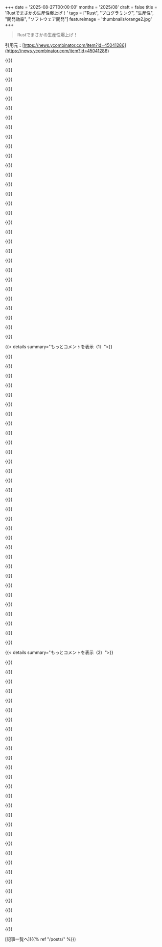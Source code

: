 +++
date = '2025-08-27T00:00:00'
months = '2025/08'
draft = false
title = 'Rustでまさかの生産性爆上げ！'
tags = ["Rust", "プログラミング", "生産性", "開発効率", "ソフトウェア開発"]
featureimage = 'thumbnails/orange2.jpg'
+++

> Rustでまさかの生産性爆上げ！

引用元：[https://news.ycombinator.com/item?id=45041286](https://news.ycombinator.com/item?id=45041286)




{{<matomeQuote body="去年、Rustで書かれたvirtio-hostネットワークドライバをPythonプログラマーなのに1週間で移植したよ！<br>ほとんどRustもvirtioも経験ないし、ライブラリも初めてだったけど、コンパイル通ったらほぼ完璧に動いたんだ。Rustのライブラリが間違った使い方をさせないようにできてるおかげだね。" userName="nneonneo" createdAt="2025/08/27 21:06:12" color="#38d3d3">}}




{{<matomeQuote body="Rustをしばらく書いてるけど、大抵コンパイルが通れば動くね。たまにデッドロックとか高レベルな順序の問題はあるけど、バグさえなければ、コンパイラが成功すればプロジェクトはちゃんと動くってことだ。" userName="mmastrac" createdAt="2025/08/27 22:35:24" color="">}}




{{<matomeQuote body="俺のコードはあなたのほど複雑じゃないけど、同じような経験をしてるよ。<br>いくつかの落とし穴と、chronoのバグがあって、2年に1回くらい問題を起こしてるんだけど、それを除けば幸せなRustプログラマーさ。" userName="jabwd" createdAt="2025/08/28 01:52:47" color="#38d3d3">}}




{{<matomeQuote body="jiff を試したかどうか気になるな。chronoでのバグや落とし穴を解決してくれるかな？" userName="burntsushi" createdAt="2025/08/28 10:01:10" color="#45d325">}}




{{<matomeQuote body="その点ではHaskellに似てるね。一度コンパイルが通れば、大抵はちゃんと動くことが多いんだ。" userName="AlanYx" createdAt="2025/08/28 14:30:11" color="">}}




{{<matomeQuote body="あなたのレビューを読んでRustへの興味がどんどん増してるよ。ツールやエコシステムが素晴らしくて、しっかりしたコンセプトと基盤の上に成り立ってるみたいだね。" userName="shark1" createdAt="2025/08/28 14:25:39" color="">}}




{{<matomeQuote body="Rustには3つの大きな問題があるね。<br>―コンパイル時間<br>―コンパイル時間<br>―長いコンパイル時間<br>小さいプロジェクトなら大したことないけど、依存関係をたくさん入れたりコード量が多い場合は、最初にコンパイル単位を考える必要があるよ。" userName="baq" createdAt="2025/08/28 14:47:57" color="#ff5c5c">}}




{{<matomeQuote body="Rustの増分コンパイル時間はどうなの？大規模プロジェクトでファイルを増分再コンパイルするのは速いのかな？リンク時間がそんなに悪くないといいんだけど。<br>JVMで好きなのはホットコードリロードだね。メソッドや関数内の変更は、ホットコードリロードでほとんどの場合すぐに反映されるからね。" userName="winter_blue" createdAt="2025/08/28 15:21:17" color="">}}




{{<matomeQuote body="リンク時間が最悪だけど、mold[1]やsoldで解決できるよ。増分コンパイルはクリーンコンパイルより1桁（ひょっとしたら2桁）速いけど、それでも遅く感じることもあるかな。<br>デバッグ時にはsccache[2]とかcranelift[3]を使うと助けになるよ。ホットリロードできる言語ほど速くはないけど、それでもかなり快適な速度にはなるね。<br>[1] https://github.com/rui314/mold<br>[2] https://github.com/mozilla/sccache<br>[3] https://github.com/rust-lang/rustc_codegen_cranelift" userName="chiffaa" createdAt="2025/08/28 15:51:14" color="#ff5c5c">}}




{{<matomeQuote body="sccache使ってもプロジェクトは速くならなかったな〜。<br>Denoみたいなクソデカプロジェクトのリリースビルドだけがマジで無理だったわ。<br>他は大丈夫だったんだけどね。" userName="mmastrac" createdAt="2025/08/28 19:59:02" color="">}}




{{<matomeQuote body="sccacheでクリーンコンパイルが2倍速くなったプロジェクトもあるけど、大抵は人によるって感じかな。<br>効果は限定的だよね。" userName="chiffaa" createdAt="2025/08/29 11:59:26" color="">}}




{{<matomeQuote body="Denoではコンパイル時間が長くて困ったよ。リリースビルドは地獄だったけど、デバッグビルドはインクリメンタルなら平気だった。<br>DenoはRust製アプリの中でも最大級だろうけど、それでも生産性は高かったね。<br>君のプロジェクトで問題になるのはずっと先だろうし、対策もあるよ。" userName="mmastrac" createdAt="2025/08/28 19:24:56" color="#ff5c5c">}}




{{<matomeQuote body="Rustはマジで最高ってところは同意するよ。でもhrefのバグがTypeScriptのせいってのは違うと思うな。<br>問題はhref設定がページの移動を後回しにすること自体が分かりにくいって点だろ？<br>Rustならそんな変なライブラリ設計しないだろうから、これはTypeScriptとRustの問題じゃなくて、WebプラットフォームAPIの問題だね。" userName="johnfn" createdAt="2025/08/28 06:21:55" color="#38d3d3">}}




{{<matomeQuote body="異議あり！セッターでアクションを起こすなんてありえないし、ましてや即座に実行するなんて論外。<br>navigate_to(href)みたいに名前を変えるべきだね。<br>ブラウザ環境で即座に動かないのは当然だろ？<br>JSはイベントループに指示を出すだけだから、呼び出し元に戻らない関数は合わないんだよ。" userName="flohofwoe" createdAt="2025/08/28 06:32:55" color="#785bff">}}




{{<matomeQuote body="良い指摘だね。セッターで作業しないのは当たり前だと思ってたから、コメントを修正したんだ。<br>「呼び出し元に戻らない関数は…」って話だけど、Node.jsではprocess.exit()でコールバックから抜けられるよね。<br>もしhrefの設定がそれと同じだったら、もっと分かりにくいだろうな。" userName="johnfn" createdAt="2025/08/28 07:10:17" color="#785bff">}}




{{<matomeQuote body="もしhrefの設定がそう働くとしたら、try-finallyでリソースをクリーンアップしたり、ロックを解除したりするのとどう絡んでくると思う？<br>矛盾しないかな？" userName="mcherm" createdAt="2025/08/28 10:07:28" color="#785bff">}}




{{<matomeQuote body="JavaScriptのtry-finallyなんて、どうせ穴だらけだよ。<br>tryブロックにawaitがあったらfinallyが動かないこともあるし、ブラウザはfinallyを無視してタブを止められるからね。<br>だからtry-finallyはコード内の局所的なルールを守るためのもの。<br>process.exit()みたいにJS環境を完全に終了させるなら、finallyブロックをスキップしたって問題ないよ。" userName="fleabitdev" createdAt="2025/08/28 12:49:10" color="#ff33a1">}}




{{<matomeQuote body="ありがとう、あの例は説明不足だったね。<br>Rustの所有権モデルを使えば、window.set_href(’/foo’)を呼んだらwindowの所有権が移って、二度と呼べないAPIを作れるって言いたかったんだ。<br>TypeScriptにはそういうライフタイムの概念がないから無理だね。<br>JavaScript APIは元々あるし、グローバル変数も多いから、TypeScriptに所有権モデルを導入するのは不可能だよ。<br>Rustの機能がうまく組み合わさってて、「単なる型」だけじゃ同じ保証は得られないってことを示したかったんだ。" userName="bkolobara" createdAt="2025/08/28 07:36:34" color="#ff33a1">}}




{{<matomeQuote body="Rustに詳しくないけど、まだ穴があるんじゃない？<br>window.set_hrefにムーブセマンティクスがあっても、let win = window.set_href(”/foo”)ってして、win.set_href(”/bar”)ってできちゃうんじゃない？これだとエラーにならないでしょ？<br>もし本当にムーブセマンティクスがないのが問題なら、型をちゃんとすれば問題は起こらないはず。<br>TypeScriptだってsetHrefがneverを返すようにすれば、それ以降の呼び出しはエラーにできるよ。<br>これってRustの「!」と同じようなもんじゃない？だからTypeScriptも捨てたもんじゃないかもね :) <br>https://www.typescriptlang.org/play/?ssl=9%26ssc=1%26pln=9%26pc=2#..." userName="johnfn" createdAt="2025/08/28 08:00:15" color="#ff5c5c">}}




{{<matomeQuote body="Rustの例は動かないよ。`window.set_href(”/foo”)`は何も返さない（ユニット型”()”、つまりvoidを返す）から、”()”に対してもう一度`set_href()`は呼べないんだ。これはRustでよくあるパターンで、特定の関数が特定のオブジェクトに対して一度しか呼ばれないようにしてるんだね。TypeScriptの解決策は本当に好きだよ！これは問題を完璧に解決してる。これが唯一の方法だったら、そもそもこの問題にぶつかることはなかっただろうな。" userName="bkolobara" createdAt="2025/08/28 08:56:46" color="#ff5733">}}




{{<matomeQuote body="説明ありがとう！すごく良いパターンだね。<br>’これが唯一の方法だったら’<br>まったく同感だよ。" userName="johnfn" createdAt="2025/08/28 09:36:44" color="">}}




{{<matomeQuote body="他のコメントに追加だけど、これらの2つの例を見て実行してみて。どんなエラーが出るか分かるよ。<br>https://play.rust-lang.org/?version=stable&mode=debug&editio...<br>https://play.rust-lang.org/?version=stable&mode=debug&editio..." userName="norman784" createdAt="2025/08/28 11:09:31" color="#ff5733">}}




{{<matomeQuote body="Rustの例は面白かったけど、TypeScriptの例はTSが大きなプロジェクトに良いかどうかを示してないね。Rubyは実行時にバグをよく見つけるから怖いけど、結局コミット前には動くし、そこにたどり着くのは簡単でコードを読むのも編集するのも満足感があるんだ。プロジェクトが大きくなってもこうやって続けられるかどうか、それが問題だね。`location.href`の問題は本当にJavaScriptの問題で、TSがそれを引き継いだものだよ。JSが属性の変更を許すから、ブラウザもその変更を考慮しなきゃならない。でもRubyの`exit`キーワードとは違う。次のページが読み込まれるまでページはまだそこにいて、それが分かれば完全に納得できる話だよ。" userName="dominicrose" createdAt="2025/08/28 08:13:44" color="#785bff">}}




{{<matomeQuote body="技術的には、`set_href`が`()`を返すか`!`を返すかに基づいて、Rustはセマンティクスをヒントできるかもしれないね。でも、条件付きリダイレクトの場合、’誤った’使い方でも表面化しないだろうね（非条件の場合は、その後のコードがデッドコードではないことに気づくかもしれないけど）。" userName="masklinn" createdAt="2025/08/28 06:46:21" color="#45d325">}}




{{<matomeQuote body="それは記事のコードのリポジトリじゃないよ。記事のコードは実質これだね。<br>`set_href(’/foo’);`<br>`let future = doSomethingElse()`<br>`block_on(future)`<br>`if (some_condition) {`<br>`set_href(’/bar’);`<br>`}`<br>このコードの方がバグがより明確になる。`doSomethingElse`が実質的にページを終了させてるんだ。これは多くのアプリで同じで、Rustでも変わらないよ。ブラウザは`window.location.href`を設定したときにプロセスを開始するわけじゃない。コードが終了してイベントループが他のタスクを実行するのを許可した後にプロセスを開始するんだ。例のコードの`await`が、新しいページの読み込み（またはアプリの終了など）という他のタスクの実行を許可してるんだよ。`window.location.href`を設定したときに追加されたそのタスクのことね。<br>もし分かりにくいなら<br>`// task 1`<br>`window.location.href = ’/foo’ // task2 (ページを読み込むtask2をキューに入れる)`<br>`let content = await response.json(); // jsonを読み込むtask3を追加`<br>`                                        // 完了したらtask4を追加する` <br>`// task4`<br>`if (content.onboardingDone) {`<br>`window.location.href = ”/dashboard”;`<br>`} else {`<br>`window.location.href = ”/onboarding”;`<br>`}`<br>task2はtask1の後に実行される。task1は`await`で終了する。task2はすべてのタスクをクリアする。task3とtask4は決して実行されない。" userName="socalgal2" createdAt="2025/08/28 14:55:32" color="#ff5c5c">}}




{{<matomeQuote body="いや、君はそれがどう機能するか誤解してると思うよ。問題は、君が呼ぶところのタスク4が、リダイレクト値によってトリガーされたナビゲーションの後に実行されることだよ。筆者は`window.location.href`セッターの副作用、つまり新しいページへのナビゲーションが、その下で実行されているコードを中止することを期待している。最初の`if`文に`return`がないから、これは明らかに起こらないんだ。" userName="depressedpanda" createdAt="2025/08/29 09:57:36" color="#ff5733">}}




{{<matomeQuote body="`return`はあるよ、それは“await”という形で偽装されてるんだ。<br>*簡略化すると*、”await”のセマンティクスは単なるシンタックスシュガーだよ。<br>`const value = await someFunction()`<br>`console.log(value);`<br>はこれのシンタックスシュガーだね。<br>`return someFunction().then(function(value) {`<br>`  // これはreturnの後に実行される、もし`<br>`  // 新しいページの読み込みなど、他の何かが全てのイベントを削除しなかった場合だけど`<br>`  console.log(value);`<br>`});`" userName="socalgal2" createdAt="2025/08/30 19:28:11" color="#ff5733">}}




{{<matomeQuote body="うん、問題は一部の古いWeb APIが90年代に、おそらく急いで適当にハックされてきたことで、今僕らはその結果と付き合っていかなきゃならないってことだね。これはWebに限った話じゃなくて、僕の経験だとWinAPI全体とかほとんどのlibc関数でも基本的には同じだよ。" userName="qalmakka" createdAt="2025/08/28 13:39:10" color="#ff33a1">}}




{{<matomeQuote body="だから君の主張は、より良いプログラマーがRustを使うからRustは優れてるってことだよね。特にこの部分を言ってるんだ。「Rustはそんなバカなライブラリ設計はしない」って。それなら、Rustプログラマーはそんな循環論法はしないだろう、とも言えるんじゃないかな。" userName="buzzin__" createdAt="2025/08/28 07:58:34" color="#38d3d3">}}




{{<matomeQuote body="もしもっと寛大に言うなら、Rustのライブラリ設計はWeb APIのライブラリ設計より優れてるって言えるかもね。特に何十年も前に設計された.hrefみたいな古臭いものについては、その通りだと思うよ。" userName="johnfn" createdAt="2025/08/28 08:01:29" color="#ff5c5c">}}




{{< details summary="もっとコメントを表示（1）">}}

{{<matomeQuote body="君のコードの下に書かれたコードは、早めにreturnしないと実行されちゃうんだよ。あと8時に速報。<br>真面目な話、値の代入でスクリプトの実行が止まるって、なんでそう思ったの？TypeScriptの例は文脈が足りないのかもしれないけど、それを“データ競合”として提示するのは、なんか変だよ。" userName="merdaverse" createdAt="2025/08/27 18:15:27" color="">}}




{{<matomeQuote body="exit()とかexecve()とかの関数はすぐに実行を停止するから、リダイレクトもそうだと思う気持ちはわかるよ。" userName="lights0123" createdAt="2025/08/27 18:38:49" color="">}}




{{<matomeQuote body="リダイレクトってのは代入なんだよ。どの言語でも、変数への代入で実行が止まったことなんて一度もないはずだろ。" userName="dvt" createdAt="2025/08/27 18:44:43" color="#45d325">}}




{{<matomeQuote body="ほら、Pythonの例を見てみろよ。<br>MagicRedirectクラスで、hrefに値がセットされたら“Redirecting to URL”って表示してexit()するようになってるだろ？<br>location.href = “https://example.org/”ってやったら、ちゃんとリダイレクトして実行が止まってるじゃんか。<br>これは代入で実行が止まる例だよ。" userName="JoshTriplett" createdAt="2025/08/27 18:56:02" color="#ff33a1">}}




{{<matomeQuote body="君、セッターをオーバーロードしてるだけだろ。可愛いことするね、俺もJavaScriptでやったことあるけど、これは反例にはならないと思うな。<br>これを普通のことだと考えるのは、元のブログ記事の考え方からしても変だよ。" userName="dvt" createdAt="2025/08/27 21:18:56" color="#45d325">}}




{{<matomeQuote body="これって、別に変なことじゃないんだよ。Pythonだとプロパティのセッターで何でもできる、ごく普通の例だよ。そういう設計なんだ。<br>例えば、Fooクラスのbarプロパティに値をセットしたら“bye”って表示してsys.exit()する例とか、<br>動的言語を認めないならC#でも同じようにできるじゃん。<br>これ、多くのプログラミング言語では、別に変わったことじゃないんだよ。" userName="rowanG077" createdAt="2025/08/27 21:31:56" color="#ff5c5c">}}




{{<matomeQuote body="君もセッターをオーバーライドしてるだけだろ。俺は少数派かもしれないけど、これは完全に特殊なケースだよ。<br>代入演算子は副作用を持つべきじゃないし、論理学者としての俺の意見だけど、`x = 5`ってやったときに変なことが起こるかもしれないって意識しなきゃいけないなんて、根本的におかしいだろ。" userName="dvt" createdAt="2025/08/27 23:47:57" color="#45d325">}}




{{<matomeQuote body="君は“変数代入で実行が止まらない”から“代入演算子は副作用を持つべきじゃない”に主張を変えたね。<br>location.hrefは反例だし、他のツールや言語、ライブラリにもそういう例はたくさんあるんだよ。<br>理想と現実、実際にどう動くかを理解することが重要だね。<br>（悪い慣習だけど、現実に起こるし、作業環境をコントロールできない人もいる。）<br>location.hrefに副作用があるなら、それが即座に起こると考えるのは不合理じゃないよ。<br>そういうのが嫌なら、記事が言うように、そんなことが起こらない言語を選べばいいって話だね。" userName="JoshTriplett" createdAt="2025/08/27 23:53:27" color="#ff5733">}}




{{<matomeQuote body="“どの言語でも変数代入で実行が止まったことなんてない”って君は言ってたけど、皮肉なことに、俺はまだ技術的には正しいんだよ。<br>C++、C#、Python、JavaScriptのどの例も、ゲッターとセッターを悪用したオブジェクトのプロパティへの代入であって、変数への代入じゃないからね（未定義動作の例は別だけど）。" userName="dvt" createdAt="2025/08/28 00:09:56" color="#785bff">}}




{{<matomeQuote body="`window.location.href`への代入でブラウザが遷移するなんて、JavaScriptの実行が止まると思っちゃうよね。プログラミングでは仕様確認が基本だけど、この挙動は確かに変だから、勘違いするのも無理ないって話。" userName="Arch-TK" createdAt="2025/08/27 18:43:36" color="#45d325">}}




{{<matomeQuote body="C言語で`*(int*)0 = 0;`ってやってみてよ。最近のCコンパイラはUBに対して変な挙動をするけど、昔はSIGSEGVでプログラムがちゃんと止まってたんだ。" userName="ordu" createdAt="2025/08/27 19:16:15" color="">}}




{{<matomeQuote body="セッターからの副作用は意外じゃないけど、ゲッターからの副作用は絶対ダメだよ。Rustってミュータビリティを強制するから、そういう期待をちゃんと扱える点でマジで便利だよね。" userName="kketch" createdAt="2025/08/28 01:54:44" color="#38d3d3">}}




{{<matomeQuote body="議論はプロパティ代入についてだよ。誰も指摘しなかったんだから、それが当たり前でしょ。今さら話をすり替えようとするなんて、正直言ってバカバカしいよ。" userName="rowanG077" createdAt="2025/08/28 00:22:31" color="">}}




{{<matomeQuote body="IBMのシステムではね、アドレス0が書き込み可能で常にゼロにマップされてたんだ。だからロードとストアの投機的実行も心配なしにできてたんだって。" userName="DannyBee" createdAt="2025/08/27 19:28:11" color="">}}




{{<matomeQuote body="C++なら`operator=`を`exit()`呼ぶようにオーバーロードすれば、「プログラムが止まる変数代入」ってやつを実現できるぜ。" userName="lock1" createdAt="2025/08/27 19:04:54" color="">}}




{{<matomeQuote body="議論は`=`が変なことをするって話だよね。俺が言いたいのは、オーバーロードとか変なことしない限り、`=`って普通は変なことしないってこと。反論は全部非標準的な例ばっかりじゃん。だから`=`にデフォで変な副作用があるなんて思うのは絶対ありえないよ。" userName="dvt" createdAt="2025/08/28 00:51:12" color="#45d325">}}




{{<matomeQuote body="ソフトウェア開発って、知らないうちにたくさんの仮定をしてるんだよね。正しいのもあるけど、危険なのもあって、見極めるのがマジで難しい。`href`の件もAPIが誤解を生む余地があるから、たくさんの人がやっちゃうミスだろ。良いソフトウェア設計は、間違った使い方をしにくくすること。強い型とか、副作用がない純粋関数とか、デフォルト不変性とかがその基礎になるんだよ。" userName="stouset" createdAt="2025/08/27 19:06:37" color="#785bff">}}




{{<matomeQuote body="昔の組み込みシステムでは、0番地って普通にアクセスするアドレスだったんだよ。だから、一部のコードではNULLポインタアクセスが必要だったし、NULLにジャンプしてシステムをリセットするのも結構普通だったんだ。" userName="mabster" createdAt="2025/08/27 22:07:21" color="">}}




{{<matomeQuote body="Rustはミュータビリティだけを気にするんだよ。核ミサイルを発射したり、ハードディスクをフォーマットしたりするかまでは追跡しないからね。" userName="eru" createdAt="2025/08/28 04:51:45" color="">}}




{{<matomeQuote body="OPはリダイレクトが同期処理だと思ってたみたいだけど、スクリプトの実行が止まるとは思ってなかったんだろうね。" userName="drdrey" createdAt="2025/08/27 19:22:27" color="">}}




{{<matomeQuote body="うん、そうだね。どの言語でも普通そうは期待しないよ。Rustはミュータビリティと所有権の安全策を提供してくれるけど、それをどう使うかは君次第。非ミュータブルな関数呼んだ後でも、Rustで無理やり変更することもできるしね。紙ストローで人を殺すみたいなもんさ。" userName="kketch" createdAt="2025/08/28 12:37:41" color="#ff5733">}}




{{<matomeQuote body="JavaScriptを15年使ってる俺でも、そういう挙動だと思ってたよ。" userName="ngruhn" createdAt="2025/08/27 19:24:09" color="">}}




{{<matomeQuote body="違うよ、君は間違ってる。親コメントの他のやつ読んでみてよ。もし同期だったら、POSIX exec()みたいにスクリプトは止まってたはず。OPがスクリプトが止まらないと思ってなかったなら、なんで彼は実行すべきじゃないコードに処理を続行させたんだ？彼はそれを止めるように直したのにさ。" userName="jibal" createdAt="2025/08/27 19:38:37" color="#785bff">}}




{{<matomeQuote body="それってそんなに明確じゃない気がするな。プログラム全体を終了させるだけのexitを呼ぶセッターも作れるわけだし。" userName="dminik" createdAt="2025/08/27 18:46:01" color="">}}




{{<matomeQuote body="だからね、intやboolみたいなプリミティブ型以外だと、代入でメモリ割り当てとかが必要になる場合があるんだ。そうなると、メモリ不足エラーでプログラムが落ちるとか、ヤバいことが起こる可能性もある。c++のunique_ptrとか見ると、代入が裏でいろんなことやってプロパティを保ってるよね。Rustとか他の言語も、保証のために特定の型で似たことするはずだよ。" userName="scheme271" createdAt="2025/08/28 04:17:05" color="#38d3d3">}}




{{<matomeQuote body="代入演算子をオーバーロードして関数呼ぶようにして、それを使うのを「本当の代入」とは考えないかな。" userName="BobbyJo" createdAt="2025/08/27 21:15:08" color="">}}




{{<matomeQuote body="正直、hrefの件は妥当な仮定だと思うな。APIデザインは残念だけど、あのAPIならスクリプトもそこで止まるって考えるのが自然だよね。俺はこういうのは常に防御的に書くタイプなんだ。location.hrefの正確な挙動は今日まで自信なかったけど、昔書いたコードがちゃんと処理されてたのは、return文を最初から入れてたからだよ。こういう防御的コーディングはヘイゼンバグを防ぐし、技術的に不要でも可読性を上げる良いスタイルだと思う。" userName="buu700" createdAt="2025/08/28 08:16:49" color="#ff5c5c">}}




{{<matomeQuote body="不変性を保つための代入演算子のオーバーロードは分かるけど、このケースは組み込みc++出身の俺には実行が変に感じるな。演算子オーバーロードは好きじゃないし避けるべきだと考えてるよ。もうc++は使ってなくて、数年前からRust一筋さ。" userName="galangalalgol" createdAt="2025/08/28 02:13:49" color="">}}




{{<matomeQuote body="昔は逆の挙動だったって確信してるよ。そうでなくても、最近何か変わって、”後で発生する”挙動がブラウザで増えたんじゃないかな。" userName="svieira" createdAt="2025/08/27 19:33:24" color="">}}




{{<matomeQuote body="JavaScriptのページ遷移って”noreturn”関数みたいに動作するべきだけど、そうじゃないんだよな。これ、すごく間違いやすいミスだよね。" userName="JoshTriplett" createdAt="2025/08/27 18:44:34" color="">}}

{{</details>}}




{{< details summary="もっとコメントを表示（2）">}}

{{<matomeQuote body="ほら、上の方で前提について話してたでしょ？これのことだよ: https://man7.org/linux/man-pages/man3/atexit.3.html" userName="jacquesm" createdAt="2025/08/28 07:22:43" color="#ff5c5c">}}




{{<matomeQuote body="多くのメリットって、静的型付けでコンパイルされる言語だからだよね？Java、Go、C++とかさ。TypeScriptはJavaScriptにコンパイルされるからちょっとややこしいけど、それでも問題ない。Rustはもっと厳密な型システムで追加のコンパイル時チェックがあるけど、タダじゃないし、学ぶのも読むのも大変だよね。" userName="BinaryIgor" createdAt="2025/08/27 17:30:15" color="">}}




{{<matomeQuote body="大体はそうだけど、Rustは型システムに所有権、排他的アクセス、スレッドセーフティ、sum typesとか、もっと多くの要素を追加してるんだ。所有権と借用のおかげで、データがどこでどう使われるか明確になるから、大規模なプログラムや外部ライブラリを使う時にめちゃくちゃ役立つよ。Go言語と比較すると、Rustのスレッドセーフティはデータ競合をコンパイル時に捉えられるから、デバッグがめちゃくちゃ楽になるんだ。" userName="pornel" createdAt="2025/08/27 18:19:28" color="#ff33a1">}}




{{<matomeQuote body="借用でイラつくのは、俺のデフォルトのやり方だと、できるだけ変数を変更しないようにしてるのに、Rustだと他の手続きに渡した後も使いたい場合、コピーやクローンを強制されることなんだ。これって、精神的にも構文的にもオーバーヘッドが大きいんだよな。FP言語だと、値を渡すだけで変更しない前提だから、そういう追加の手間は要らないし。要するに、変数を変更しないなら所有権なんて必要ないんだよ。変更する時だけ所有権の概念があればいいのに、変更しない時もずっと気にしてコードに持ち歩くのは嫌だね。" userName="zelphirkalt" createdAt="2025/08/27 18:44:59" color="#45d325">}}




{{<matomeQuote body="もし君が全ての静的型付け言語を一緒くたにしてるなら、union型（Rustのenumやsum type）と網羅的なパターンマッチングの真の価値をまだ理解してないのかもしれないな。「union-pilled」って呼んでるんだけど、これに慣れると他の静的型付け言語を受け入れられなくなるくらいすごいんだ。" userName="arwhatever" createdAt="2025/08/27 18:23:41" color="">}}




{{<matomeQuote body="君、Rustを実際に知らないんじゃない？Rustは非所有の借用も所有権も型システムで直接表現できるよ。<br>変更しない非所有の借用でクローン/コピー不要なのは `fn foo(v: &SomeValue)`<br>所有権の移動でクローン/コピー不要、変更なしは `fn foo(v: SomeValue)`<br>所有権の移動でfooが変更可能は `fn foo(mut v: SomeValue)`<br>Rustは君が求めてる表現力を全部サポートしてるはずだよ。もし同じ値の所有権を2つ持ちたいなら、定義上クローンするしかないけどね。システムエンジニアリング言語としてのトレードオフだよ。" userName="vlovich123" createdAt="2025/08/27 19:48:46" color="#ff5c5c">}}




{{<matomeQuote body="`enums`と`match expressions`、それに`tagged unions`がRustの秘密のソースなんだよ。" userName="ModernMech" createdAt="2025/08/27 19:05:47" color="">}}




{{<matomeQuote body="このコードスニペットみたいに？（型定義とtokenizerのコードスニペット省略）ヒント、これRustじゃないからね。" userName="pjmlp" createdAt="2025/08/28 09:36:01" color="">}}




{{<matomeQuote body="Rustの秘密は、a) 70年代後半の重要な言語機能（Algol ’52になくて人気の言語系譜に欠けてたもの）と、b) C言語より速いベンチマークみたいな「パーティートリック」の両方を提供してることだよ。人々はb)で採用し始めて、a)のおかげでプログラミングが苦じゃないって感じ。ML系の言語がRust以前に普及しなかったのはプログラミング文化の残念な点だけど、Rustも採用されないよりはマシだよね。" userName="lmm" createdAt="2025/08/28 12:55:57" color="#38d3d3">}}




{{<matomeQuote body="値渡し（参照じゃない）だと値を借用しなきゃいけないから、呼び出し元で後から使えなくなる経験があるんだけど。参照渡しはまた別で、そっちだと使うのに構文的な手間がかかるんだよね。具体的な例を教えてくれない？" userName="zelphirkalt" createdAt="2025/08/27 20:09:14" color="">}}




{{<matomeQuote body="「値渡しで借用が必要」って、用語がごっちゃになってるね。借用は参照のときだけだよ。Copyできない値を渡すときはムーブなんだ。一般的に、Copyできないものは非mut参照で渡すのがベスト。そうすれば呼び出し元も後で使えるし、Rustの型システムとも相性いいんだ。全部cloneするんじゃなくて、Copyをderiveするか、参照を使おう。" userName="Tuna-Fish" createdAt="2025/08/27 20:44:31" color="#ff5733">}}




{{<matomeQuote body="ってことは、CopyやCloneがないと値渡しできないって認識で合ってる？他の言語みたいに、値渡ししても呼び出し元で使えるようにしたいんだけど。参照渡しだと構文が面倒だしね。Rustはミュータブルな値の場合だけ、呼び出し元で使えるか心配してくれればいいのに。SerdeのStructでStringが入ってるとCopyをderiveできないこと、よくあるよね。" userName="zelphirkalt" createdAt="2025/08/27 21:09:30" color="">}}




{{<matomeQuote body="70年代後半の言語機能って話だけど、線形型は89年まで研究されてないよ。Rustがメモリ安全を保証できるのは、GCなしで線形型に頼ってるからだしね。ML系言語がRustほど流行らなかったのは、「CPUやメモリの使用量、メモリ局所性が推論しにくい」って正当な理由があるんだ。GCが必要なのも一因だよ。" userName="hollerith" createdAt="2025/08/28 13:05:59" color="#ff5c5c">}}




{{<matomeQuote body="ModernMechも言ってたけど、RustのメリットはSum Typesとパターンマッチングがほとんどだよ。「ML系言語はCPUやメモリの使い方を推論しにくい」って言うけど、それってRustが使われるほとんどのケースでは、そこまで重要じゃないんだよね。" userName="lmm" createdAt="2025/08/28 13:30:26" color="#38d3d3">}}




{{<matomeQuote body="「RustのメリットはSum Typesとパターンマッチングのおかげ」って意見には疑問だな。Scala、OCaml、Haskellとか、同じ機能を持つ言語はたくさんあったけど、Rustみたいに人気にならなかったでしょ。Rustがこれだけ人気なのは、他の言語にはない独自の能力があるからだと思うよ。" userName="gf000" createdAt="2025/08/28 15:19:29" color="#38d3d3">}}




{{<matomeQuote body="「FP言語では値を渡す」って言ってたけど、それってRustでいうムーブのこと？参照渡しじゃないんだよね？" userName="timeon" createdAt="2025/08/27 18:56:36" color="">}}




{{<matomeQuote body="みんな、エフェクトシステムと型システムを区別するといいよ。エラーハンドリングとか所有権とかは、値の使い方に関わるからエフェクトとして捉えた方がわかりやすい。Javaは参照型メインだけど、それも別のエラーを生む。Swiftは排他性とか安全面でRustと良い勝負だし、所有権も追いついてるよ。あと、Rustのtraitとマクロはプログラマが制約を定義できるからすごいんだ。これで標準ライブラリも小さくなるしね。" userName="w10-1" createdAt="2025/08/27 18:47:16" color="#45d325">}}




{{<matomeQuote body="そうそう、Rustだとそれはムーブって呼ばれるよ。ムーブすると、呼び出し元ではもうその値を使えなくなるんだ。でも、呼び出し先で値を変更しないなら、呼び出し後もその値を使いたいんだよね。Rustが、変更がない場合は値を自由に使えるようにしてくれたらいいんだけどな。変更があるならエラーでOKだよ。" userName="zelphirkalt" createdAt="2025/08/27 20:04:05" color="">}}




{{<matomeQuote body="Scala、OCaml、Haskellは関数型ファーストだけど、Rustがすごかったのは、それらの機能を命令型コアとうまく融合させたことだよ。これだけじゃ成功は無理で、企業のサポートや素晴らしいコミュニティ、そして運も必要だったんだ。Haskellは学術向けだし、OCamlは企業支援がなかった。ScalaはJavaのついでって感じだったから、Rustみたいに人気が出なかったのも納得だね。" userName="ModernMech" createdAt="2025/08/28 16:35:38" color="#38d3d3">}}




{{<matomeQuote body="ScalaはFPとOOPが混じった言語だね。モナドとかをガチでやるFP派もいれば、Li Haoyiのライブラリみたいにバランス重視の人も同じくらいいるんだ。Scalaは確かにニッチだけど、そういう立ち位置なんだろうね。" userName="gf000" createdAt="2025/08/28 17:47:06" color="">}}




{{<matomeQuote body="Swiftの型システムはRustと比べると使いやすさで劣るね。型チェッカーがタイムアウトして「リファクタリングしろ」って言ってくるのは、ジョークとしか思えないよ。よく平気な顔してリリースできたもんだよね。" userName="ModernMech" createdAt="2025/08/27 18:59:47" color="#ff5733">}}




{{<matomeQuote body="俺も同じ不満だね。できないわけじゃないけど、代入するときはデフォルトでコピーかムーブになってほしいんだ。C++のSTLを使うときみたいな感じがいいな。" userName="throwawayffffas" createdAt="2025/08/28 08:40:33" color="">}}




{{<matomeQuote body="値への参照（つまり`&T`）を渡せばいいんじゃない？所有権が絶対必要なら、関数が所有値を返すか、`Rc＜T＞`みたいな共有所有権を使えばいいよ。GC付きの関数型言語だと、だいたい後者と同じことしてるね。" userName="NIckGeek" createdAt="2025/08/27 20:49:21" color="#38d3d3">}}




{{<matomeQuote body="できるとは思うけど、そうするとすべてのプロシージャの引数に`&`を付けなきゃいけないし、プロシージャ内で参照を扱う構文にも対応しないといけないんだよね。" userName="zelphirkalt" createdAt="2025/08/27 21:11:46" color="">}}




{{<matomeQuote body="コピーできない型は、パフォーマンスの問題があるからコピーできないんだ（C++で巨大なベクターをコピーするみたいにね）。でもRustは代入で常にムーブがデフォルトだから、君の不満が分からないな。型が`Copy`を実装してれば、所有権が競合するときはRustが自動でコピーするよ。" userName="vlovich123" createdAt="2025/08/28 10:48:06" color="#ff33a1">}}




{{<matomeQuote body="Scalaの主な問題は、null値で実行時エラーが出る可能性があることだね。だからRustやHaskell、OCamlがパターンマッチングでくれるような実行時の安全性保証はないんだ。例えば、このScalaコードは実行時パニックになるよ: https://scastie.scala-lang.org/fnquHxAcThGn7Z8zistthw 。これはRustではコンパイルされない。ScalaはJVMでJavaを書かずにコードを書けるのが利点かな。" userName="ModernMech" createdAt="2025/08/28 18:41:59" color="#45d325">}}




{{<matomeQuote body="`Copy`も`Clone`もできない値を渡すことはできるけど、呼び出し先にムーブされて呼び出し元では使えなくなるよ。大きな型での値渡しはコストが高いんだ。他の言語は常に参照渡しで、君はそれを値渡しと混同してるみたいだね。Rustは君の望むようにはできないよ。関数の型チェックには、その関数のコードと他の型定義だけが必要で、内容は関係ないんだ。これはコードを読みやすくする良いルールだよ。" userName="Tuna-Fish" createdAt="2025/08/27 21:46:31" color="#785bff">}}




{{<matomeQuote body="すべての静的型システムが同じくらい表現力豊かで安全とは限らないよ。Javaは`Object`と実行時キャストに頼りがちだし、Goにはenumがない。C++のバリアントは後から追加されたから、使うときに落とし穴や使いにくさがあるんだ（安全アクセスには`try/except`が必要で、他の制御構造とは一緒に使えないんだ）。" userName="rendaw" createdAt="2025/08/28 05:16:10" color="#38d3d3">}}

{{</details>}}



[記事一覧へ]({{% ref "/posts/" %}})
